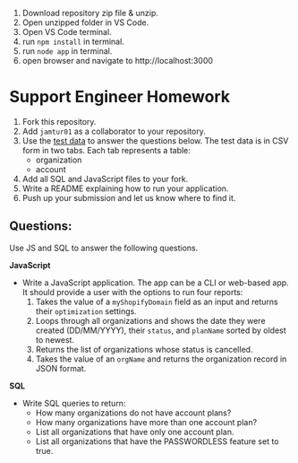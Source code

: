 1. Download repository zip file & unzip.
2. Open unzipped folder in VS Code.
3. Open VS Code terminal.
4. run `npm install` in terminal.
5. run `node app` in terminal.
6. open browser and navigate to http://localhost:3000

# Support Engineer Homework

1. Fork this repository.
2. Add `jamtur01` as a collaborator to your repository.
3. Use the [test data](https://docs.google.com/spreadsheets/d/1uyDXhb3T3-LVywTvpH1ixWbz6if7vUaUQC6YHcNm-wY/edit?usp=sharing) to answer the questions below. The test data is in CSV form in two tabs. Each tab represents a table:
   - organization
   - account
4. Add all SQL and JavaScript files to your fork.
5. Write a README explaining how to run your application.
6. Push up your submission and let us know where to find it.

## Questions:

Use JS and SQL to answer the following questions.

**JavaScript**

- Write a JavaScript application. The app can be a CLI or web-based app. It should provide a user with the options to run four reports:
  1. Takes the value of a `myShopifyDomain` field as an input and returns their `optimization` settings.
  2. Loops through all organizations and shows the date they were created (DD/MM/YYYY), their `status`, and `planName` sorted by oldest to newest.
  3. Returns the list of organizations whose status is cancelled.
  4. Takes the value of an `orgName` and returns the organization record in JSON format.

**SQL**

- Write SQL queries to return:
  - How many organizations do not have account plans?
  - How many organizations have more than one account plan?
  - List all organizations that have only one account plan.
  - List all organizations that have the PASSWORDLESS feature set to true.
